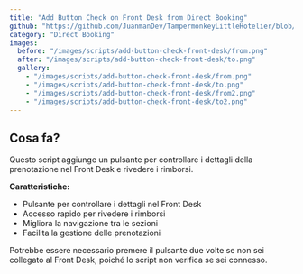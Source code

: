 ```yaml
---
title: "Add Button Check on Front Desk from Direct Booking"
github: "https://github.com/JuanmanDev/TampermonkeyLittleHotelier/blob/main/directBooking/addButtonCheckOnFrontDesk.user.js"
category: "Direct Booking"
images:
  before: "/images/scripts/add-button-check-front-desk/from.png"
  after: "/images/scripts/add-button-check-front-desk/to.png"
  gallery:
    - "/images/scripts/add-button-check-front-desk/from.png"
    - "/images/scripts/add-button-check-front-desk/to.png"
    - "/images/scripts/add-button-check-front-desk/from2.png"
    - "/images/scripts/add-button-check-front-desk/to2.png"
---
```


## Cosa fa?

Questo script aggiunge un pulsante per controllare i dettagli della prenotazione nel Front Desk e rivedere i rimborsi.

**Caratteristiche:**
- Pulsante per controllare i dettagli nel Front Desk
- Accesso rapido per rivedere i rimborsi
- Migliora la navigazione tra le sezioni
- Facilita la gestione delle prenotazioni

Potrebbe essere necessario premere il pulsante due volte se non sei collegato al Front Desk, poiché lo script non verifica se sei connesso.
